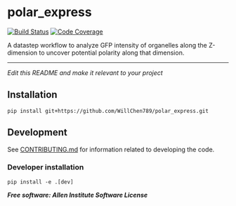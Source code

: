 # polar_express

[![Build Status](https://github.com/WillChen789/polar_express/workflows/Build%20Master/badge.svg)](https://github.com/WillChen789/polar_express/actions)
[![Code Coverage](https://codecov.io/gh/WillChen789/polar_express/branch/master/graph/badge.svg)](https://codecov.io/gh/WillChen789/polar_express)

A datastep workflow to analyze GFP intensity of organelles along the Z-dimension to uncover potential polarity along that dimension.

---

*Edit this README and make it relevant to your project*

## Installation
`pip install git+https://github.com/WillChen789/polar_express.git`

## Development
See [CONTRIBUTING.md](CONTRIBUTING.md) for information related to developing the code.

### Developer installation
`pip install -e .[dev]`


***Free software: Allen Institute Software License***

